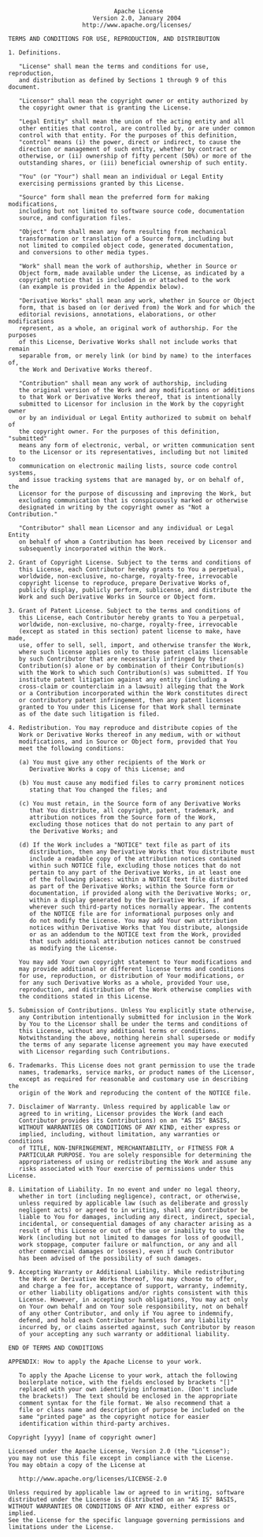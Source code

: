                                   Apache License
                            Version 2.0, January 2004
                         http://www.apache.org/licenses/

    TERMS AND CONDITIONS FOR USE, REPRODUCTION, AND DISTRIBUTION

    1. Definitions.

       "License" shall mean the terms and conditions for use, reproduction,
       and distribution as defined by Sections 1 through 9 of this document.

       "Licensor" shall mean the copyright owner or entity authorized by
       the copyright owner that is granting the License.

       "Legal Entity" shall mean the union of the acting entity and all
       other entities that control, are controlled by, or are under common
       control with that entity. For the purposes of this definition,
       "control" means (i) the power, direct or indirect, to cause the
       direction or management of such entity, whether by contract or
       otherwise, or (ii) ownership of fifty percent (50%) or more of the
       outstanding shares, or (iii) beneficial ownership of such entity.

       "You" (or "Your") shall mean an individual or Legal Entity
       exercising permissions granted by this License.

       "Source" form shall mean the preferred form for making modifications,
       including but not limited to software source code, documentation
       source, and configuration files.

       "Object" form shall mean any form resulting from mechanical
       transformation or translation of a Source form, including but
       not limited to compiled object code, generated documentation,
       and conversions to other media types.

       "Work" shall mean the work of authorship, whether in Source or
       Object form, made available under the License, as indicated by a
       copyright notice that is included in or attached to the work
       (an example is provided in the Appendix below).

       "Derivative Works" shall mean any work, whether in Source or Object
       form, that is based on (or derived from) the Work and for which the
       editorial revisions, annotations, elaborations, or other modifications
       represent, as a whole, an original work of authorship. For the purposes
       of this License, Derivative Works shall not include works that remain
       separable from, or merely link (or bind by name) to the interfaces of,
       the Work and Derivative Works thereof.

       "Contribution" shall mean any work of authorship, including
       the original version of the Work and any modifications or additions
       to that Work or Derivative Works thereof, that is intentionally
       submitted to Licensor for inclusion in the Work by the copyright owner
       or by an individual or Legal Entity authorized to submit on behalf of
       the copyright owner. For the purposes of this definition, "submitted"
       means any form of electronic, verbal, or written communication sent
       to the Licensor or its representatives, including but not limited to
       communication on electronic mailing lists, source code control systems,
       and issue tracking systems that are managed by, or on behalf of, the
       Licensor for the purpose of discussing and improving the Work, but
       excluding communication that is conspicuously marked or otherwise
       designated in writing by the copyright owner as "Not a Contribution."

       "Contributor" shall mean Licensor and any individual or Legal Entity
       on behalf of whom a Contribution has been received by Licensor and
       subsequently incorporated within the Work.

    2. Grant of Copyright License. Subject to the terms and conditions of
       this License, each Contributor hereby grants to You a perpetual,
       worldwide, non-exclusive, no-charge, royalty-free, irrevocable
       copyright license to reproduce, prepare Derivative Works of,
       publicly display, publicly perform, sublicense, and distribute the
       Work and such Derivative Works in Source or Object form.

    3. Grant of Patent License. Subject to the terms and conditions of
       this License, each Contributor hereby grants to You a perpetual,
       worldwide, non-exclusive, no-charge, royalty-free, irrevocable
       (except as stated in this section) patent license to make, have made,
       use, offer to sell, sell, import, and otherwise transfer the Work,
       where such license applies only to those patent claims licensable
       by such Contributor that are necessarily infringed by their
       Contribution(s) alone or by combination of their Contribution(s)
       with the Work to which such Contribution(s) was submitted. If You
       institute patent litigation against any entity (including a
       cross-claim or counterclaim in a lawsuit) alleging that the Work
       or a Contribution incorporated within the Work constitutes direct
       or contributory patent infringement, then any patent licenses
       granted to You under this License for that Work shall terminate
       as of the date such litigation is filed.

    4. Redistribution. You may reproduce and distribute copies of the
       Work or Derivative Works thereof in any medium, with or without
       modifications, and in Source or Object form, provided that You
       meet the following conditions:

       (a) You must give any other recipients of the Work or
          Derivative Works a copy of this License; and

       (b) You must cause any modified files to carry prominent notices
          stating that You changed the files; and

       (c) You must retain, in the Source form of any Derivative Works
          that You distribute, all copyright, patent, trademark, and
          attribution notices from the Source form of the Work,
          excluding those notices that do not pertain to any part of
          the Derivative Works; and

       (d) If the Work includes a "NOTICE" text file as part of its
          distribution, then any Derivative Works that You distribute must
          include a readable copy of the attribution notices contained
          within such NOTICE file, excluding those notices that do not
          pertain to any part of the Derivative Works, in at least one
          of the following places: within a NOTICE text file distributed
          as part of the Derivative Works; within the Source form or
          documentation, if provided along with the Derivative Works; or,
          within a display generated by the Derivative Works, if and
          wherever such third-party notices normally appear. The contents
          of the NOTICE file are for informational purposes only and
          do not modify the License. You may add Your own attribution
          notices within Derivative Works that You distribute, alongside
          or as an addendum to the NOTICE text from the Work, provided
          that such additional attribution notices cannot be construed
          as modifying the License.

       You may add Your own copyright statement to Your modifications and
       may provide additional or different license terms and conditions
       for use, reproduction, or distribution of Your modifications, or
       for any such Derivative Works as a whole, provided Your use,
       reproduction, and distribution of the Work otherwise complies with
       the conditions stated in this License.

    5. Submission of Contributions. Unless You explicitly state otherwise,
       any Contribution intentionally submitted for inclusion in the Work
       by You to the Licensor shall be under the terms and conditions of
       this License, without any additional terms or conditions.
       Notwithstanding the above, nothing herein shall supersede or modify
       the terms of any separate license agreement you may have executed
       with Licensor regarding such Contributions.

    6. Trademarks. This License does not grant permission to use the trade
       names, trademarks, service marks, or product names of the Licensor,
       except as required for reasonable and customary use in describing the
       origin of the Work and reproducing the content of the NOTICE file.

    7. Disclaimer of Warranty. Unless required by applicable law or
       agreed to in writing, Licensor provides the Work (and each
       Contributor provides its Contributions) on an "AS IS" BASIS,
       WITHOUT WARRANTIES OR CONDITIONS OF ANY KIND, either express or
       implied, including, without limitation, any warranties or conditions
       of TITLE, NON-INFRINGEMENT, MERCHANTABILITY, or FITNESS FOR A
       PARTICULAR PURPOSE. You are solely responsible for determining the
       appropriateness of using or redistributing the Work and assume any
       risks associated with Your exercise of permissions under this License.

    8. Limitation of Liability. In no event and under no legal theory,
       whether in tort (including negligence), contract, or otherwise,
       unless required by applicable law (such as deliberate and grossly
       negligent acts) or agreed to in writing, shall any Contributor be
       liable to You for damages, including any direct, indirect, special,
       incidental, or consequential damages of any character arising as a
       result of this License or out of the use or inability to use the
       Work (including but not limited to damages for loss of goodwill,
       work stoppage, computer failure or malfunction, or any and all
       other commercial damages or losses), even if such Contributor
       has been advised of the possibility of such damages.

    9. Accepting Warranty or Additional Liability. While redistributing
       the Work or Derivative Works thereof, You may choose to offer,
       and charge a fee for, acceptance of support, warranty, indemnity,
       or other liability obligations and/or rights consistent with this
       License. However, in accepting such obligations, You may act only
       on Your own behalf and on Your sole responsibility, not on behalf
       of any other Contributor, and only if You agree to indemnify,
       defend, and hold each Contributor harmless for any liability
       incurred by, or claims asserted against, such Contributor by reason
       of your accepting any such warranty or additional liability.

    END OF TERMS AND CONDITIONS

    APPENDIX: How to apply the Apache License to your work.

       To apply the Apache License to your work, attach the following
       boilerplate notice, with the fields enclosed by brackets "[]"
       replaced with your own identifying information. (Don't include
       the brackets!)  The text should be enclosed in the appropriate
       comment syntax for the file format. We also recommend that a
       file or class name and description of purpose be included on the
       same "printed page" as the copyright notice for easier
       identification within third-party archives.

    Copyright [yyyy] [name of copyright owner]

    Licensed under the Apache License, Version 2.0 (the "License");
    you may not use this file except in compliance with the License.
    You may obtain a copy of the License at

       http://www.apache.org/licenses/LICENSE-2.0

    Unless required by applicable law or agreed to in writing, software
    distributed under the License is distributed on an "AS IS" BASIS,
    WITHOUT WARRANTIES OR CONDITIONS OF ANY KIND, either express or implied.
    See the License for the specific language governing permissions and
    limitations under the License.
